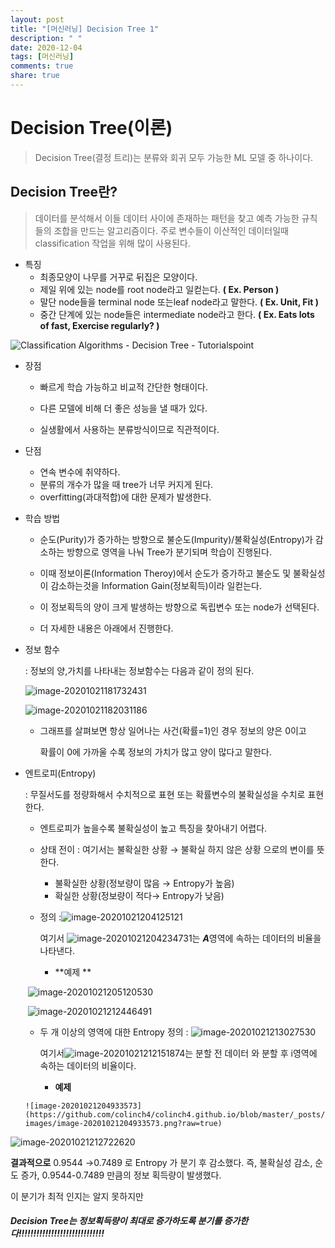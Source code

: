 ```yaml
---
layout: post
title: "[머신러닝] Decision Tree 1"
description: " "
date: 2020-12-04
tags: [머신러닝]
comments: true
share: true
---
```


# Decision Tree(이론)

> Decision Tree(결정 트리)는 분류와 회귀 모두 가능한 ML 모델 중 하나이다.  



## Decision Tree란?

> 데이터를 분석해서 이들 데이터 사이에 존재하는 패턴을 찾고 예측 가능한 규칙들의 조합을 만드는 알고리즘이다. 주로 변수들이 이산적인 데이터일때 classification 작업을 위해 많이 사용된다.

* 특징
  *  최종모양이 나무를 거꾸로 뒤집은 모양이다.
  * 제일 위에 있는 node를 root node라고 일컫는다. **( Ex. Person )**
  * 말단 node들을 terminal node 또는leaf node라고 말한다. **( Ex. Unit, Fit )**
  * 중간 단계에 있는 node들은 intermediate node라고 한다. **( Ex. Eats lots of fast, Exercise regularly? )**

![Classification Algorithms - Decision Tree - Tutorialspoint](https://github.com/colinch4/colinch4.github.io/blob/master/_posts/2020/ML/markdown-images/decision_tree_introduction.jpg?raw=true)

* 장점

  - 빠르게 학습 가능하고 비교적 간단한 형태이다.

  - 다른 모델에 비해 더 좋은 성능을 낼 때가 있다.

  * 실생활에서 사용하는 분류방식이므로 직관적이다.

* 단점 

  * 연속 변수에 취약하다.
  * 분류의 개수가 많을 때 tree가 너무 커지게 된다.
  * overfitting(과대적합)에 대한 문제가 발생한다.

* 학습 방법

  * 순도(Purity)가 증가하는 방향으로 불순도(Impurity)/불확실성(Entropy)가 감소하는 방향으로 영역을 나눠 Tree가 분기되며 학습이 진행된다.

  * 이때 정보이론(Information Theroy)에서 순도가 증가하고 불순도 및 불확실성이 감소하는것을 Information Gain(정보획득)이라 일컫는다.

  * 이 정보획득의 양이 크게 발생하는 방향으로 독립변수 또는 node가 선택된다.

  * 더 자세한 내용은 아래에서 진행한다.

* 정보 함수 

    : 정보의 양,가치를 나타내는 정보함수는 다음과 같이 정의 된다.  

    ![image-20201021181732431](https://github.com/colinch4/colinch4.github.io/blob/master/_posts/2020/ML/markdown-images/image-20201021181732431.png?raw=true)

    ![image-20201021182031186](https://github.com/colinch4/colinch4.github.io/blob/master/_posts/2020/ML/markdown-images/image-20201021182031186.png?raw=true)

  * 그래프를 살펴보면 항상 일어나는 사건(확률=1)인 경우 정보의 양은 0이고

    확률이 0에 가까울 수록 정보의 가치가 많고 양이 많다고 말한다.

* 엔트로피(Entropy)

     : 무질서도를 정량화해서 수치적으로 표현 또는 확률변수의 불확실성을 수치로 표현한다.

     * 엔트로피가 높을수록 불확실성이 높고 특징을 찾아내기 어렵다.

     * 상태 전이 : 여기서는 불확실한 상황 → 불확실 하지 않은 상황 으로의 변이를 뜻한다.
       * 불확실한 상황(정보량이 많음 → Entropy가 높음)
       * 확실한 상황(정보량이 적다→ Entropy가 낮음)

     * 정의 :![image-20201021204125121](https://github.com/colinch4/colinch4.github.io/blob/master/_posts/2020/ML/markdown-images/image-20201021204125121.png?raw=true)

       여기서 ![image-20201021204234731](https://github.com/colinch4/colinch4.github.io/blob/master/_posts/2020/ML/markdown-images/image-20201021204234731.png?raw=true)는 ***A***영역에 속하는 데이터의 비율을 나타낸다.

       * **예제 **

     ​                  ![image-20201021205120530](https://github.com/colinch4/colinch4.github.io/blob/master/_posts/2020/ML/markdown-images/image-20201021205120530.png?raw=true)

     ​                   ![image-20201021212446491](https://github.com/colinch4/colinch4.github.io/blob/master/_posts/2020/ML/markdown-images/image-20201021212446491.png?raw=true)
     
     * 두 개 이상의 영역에 대한 Entropy 정의 : ![image-20201021213027530](https://github.com/colinch4/colinch4.github.io/blob/master/_posts/2020/ML/markdown-images/image-20201021213027530.png?raw=true)
     
       여기서![image-20201021212151874](https://github.com/colinch4/colinch4.github.io/blob/master/_posts/2020/ML/markdown-images/image-20201021212151874.png?raw=true)는 분할 전 데이터 와 분할 후 i영역에 속하는 데이터의 비율이다.
            
     
        * **예제**
     
      ![image-20201021204933573](https://github.com/colinch4/colinch4.github.io/blob/master/_posts/2020/ML/markdown-images/image-20201021204933573.png?raw=true)

![image-20201021212722620](https://github.com/colinch4/colinch4.github.io/blob/master/_posts/2020/ML/markdown-images/image-20201021212722620.png?raw=true)     

**결과적으로** 0.9544 →0.7489 로 Entropy 가 분기 후 감소했다. 즉, 불확실성 감소, 순도 증가, 0.9544-0.7489 만큼의 정보 획득량이 발생했다.

이 분기가 최적 인지는 알지 못하지만

#### ***Decision Tree는 정보획득량이 최대로 증가하도록 분기를 증가한다!!!!!!!!!!!!!!!!!!!!!!!!!!!!!***


